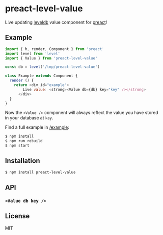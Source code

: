 # preact-level-value

Live updating [leveldb](https://leveldb.org) value component for [preact](https://preactjs.com/)!

## Example

```js
import { h, render, Component } from 'preact'
import level from 'level'
import { Value } from 'preact-level-value'

const db = level('/tmp/preact-level-value')

class Example extends Component {
  render () {
    return <div id="example">
        Live value: <strong><Value db={db} key="key" /></strong>
      </div>
  }
}
```

Now the `<Value />` component will always reflect the value you have stored in your database at `key`.

Find a full example in [/example](/juliangruber/preact-level-value/tree/master/example):

```bash
$ npm install
$ npm run rebuild
$ npm start
```

## Installation

```bash
$ npm install preact-level-value
```

## API

### `<Value db key />`

## License

MIT

